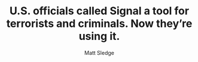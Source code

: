 ---
layout: post
title: "U.S. officials called Signal a tool for terrorists and criminals. Now they’re using it."
link: https://theintercept.com/2025/03/25/signal-chat-encryption-hegseth-cia
author: "Matt Sledge"
published_date: "25/03/2025"
description: "Despite years of official criticism of encrypted messaging, CIA Director John Ratcliffe revealed that Signal comes installed on agency computers."
language: "en"
categories: "Liens"
tags: "signal"
og-tags: "signal"
permalink: /:categories/:year/:month/:day/:title/
---